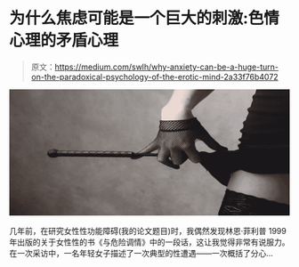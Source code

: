 # 为什么焦虑可能是一个巨大的刺激:色情心理的矛盾心理

> 原文：<https://medium.com/swlh/why-anxiety-can-be-a-huge-turn-on-the-paradoxical-psychology-of-the-erotic-mind-2a33f76b4072>

![](img/c5a62b18fc29a1aaffe9314f4fcec84e.png)

几年前，在研究女性性功能障碍(我的论文题目)时，我偶然发现林恩·菲利普 1999 年出版的关于女性性的书《与危险调情》中的一段话，这让我觉得非常有说服力。在一次采访中，一名年轻女子描述了一次典型的性遭遇——一次概括了分心…